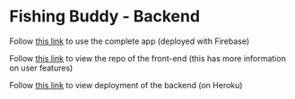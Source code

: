 <h1>Fishing Buddy - Backend</h1>
<p>Follow <a href="">this link</a> to use the complete app (deployed with Firebase)</p>
<p>Follow <a href="https://github.com/Lizzy-T/Front-Fishing-Buddy">this link</a> to view the repo of the front-end (this has more information on user features)</p>
<p>Follow <a href="">this link</a> to view deployment of the backend (on Heroku)</p>
